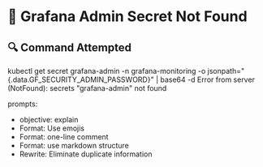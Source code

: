 # 🔐 Grafana Admin Secret Not Found

## 🔍 Command Attempted
kubectl get secret grafana-admin -n grafana-monitoring -o jsonpath="{.data.GF_SECURITY_ADMIN_PASSWORD}" | base64 -d
Error from server (NotFound): secrets "grafana-admin" not found

prompts:
- objective: explain 
- Format: Use emojis
- Format: one-line comment
- Format: use markdown structure
- Rewrite: Eliminate duplicate information